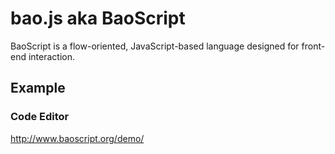 # bao.js aka BaoScript

BaoScript is a flow-oriented, JavaScript-based language designed for front-end interaction.

## Example
### Code Editor
<http://www.baoscript.org/demo/>
